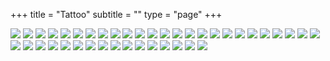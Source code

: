 +++
title = "Tattoo"
subtitle = ""
type = "page"
+++

<div class="gallery">
    <img class="full" src="/img/tattoos/4.jpg"/>
    <img class="full" src="/img/tattoos/9.jpg"/>
    <img class="full" src="/img/tattoos/10.jpg"/>
    <img src="/img/tattoos/5.jpg"/>
    <img src="/img/tattoos/11.jpg"/>
    <img src="/img/tattoos/12.jpg"/>
    <img class="full" src="/img/tattoos/16.jpg"/>
    <img class="bigger-left" src="/img/tattoos/18.jpg"/>
    <img src="/img/tattoos/20.jpg"/>
    <img src="/img/tattoos/22.jpg"/>
    <img src="/img/tattoos/23.jpg"/>
    <img class="full" src="/img/tattoos/26.jpg"/>
    <img class="full" src="/img/tattoos/27.jpg"/>
    <img src="/img/tattoos/31.jpg"/>
    <img src="/img/tattoos/32.jpg"/>
    <img src="/img/tattoos/33.jpg"/>
    <img class="full" src="/img/tattoos/37.jpg"/>
    <img src="/img/tattoos/38.jpg"/>
    <img src="/img/tattoos/39.jpg"/>
    <img src="/img/tattoos/40.jpg"/>
    <img src="/img/tattoos/41.jpg"/>
    <img class="full" src="/img/tattoos/45.jpg"/>
    <img class="full" src="/img/tattoos/51.jpg"/>
    <img src="/img/tattoos/52.jpg"/>
    <img src="/img/tattoos/53.jpg"/>
    <img src="/img/tattoos/54.jpg"/>
    <img src="/img/tattoos/55.jpg"/>
    <img src="/img/tattoos/56.jpg"/>
    <img src="/img/tattoos/57.jpg"/>
    <img src="/img/tattoos/58.jpg"/>
    <img class="bigger-right" src="/img/tattoos/63.jpg"/>
    <img class="full" src="/img/tattoos/62.jpg"/>
    <img class="full" src="/img/tattoos/69.jpg"/>
    <img class="bigger-left" src="/img/tattoos/70.jpg"/>
    <img src="/img/tattoos/75.jpg"/>
    <img class="full" src="/img/tattoos/74.jpg"/>
    <img class="bigger-left" src="/img/tattoos/76.jpg"/>
    <img src="/img/tattoos/77.jpg"/>
    <img src="/img/tattoos/78.jpg"/>
    <img class="full" src="/img/tattoos/80.jpg"/>
    <img class="full" src="/img/tattoos/81.jpg"/>
</div>